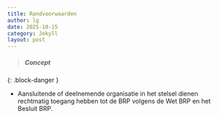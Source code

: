 ```yaml
---
title: Randvoorwaarden
author: lg
date: 2025-10-15
category: Jekyll
layout: post
---
```


> ##### Concept
{: .block-danger }

- Aansluitende of deelnemende organisatie in het stelsel dienen rechtmatig toegang hebben tot de BRP volgens de Wet BRP en het Besluit BRP.
